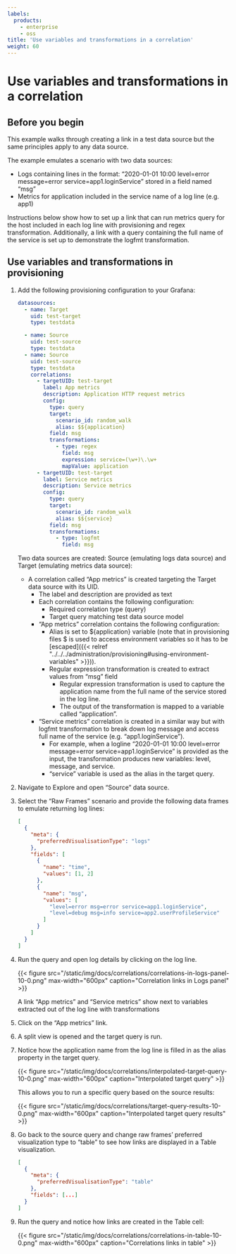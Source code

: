 ```yaml
---
labels:
  products:
    - enterprise
    - oss
title: 'Use variables and transformations in a correlation'
weight: 60
---
```


# Use variables and transformations in a correlation

## Before you begin

This example walks through creating a link in a test data source but the same principles apply to any data source.

The example emulates a scenario with two data sources:

- Logs containing lines in the format: “2020-01-01 10:00 level=error message=error service=app1.loginService” stored in a field named “msg”
- Metrics for application included in the service name of a log line (e.g. app1)

Instructions below show how to set up a link that can run metrics query for the host included in each log line with provisioning and regex transformation. Additionally, a link with a query containing the full name of the service is set up to demonstrate the logfmt transformation.

## Use variables and transformations in provisioning

1. Add the following provisioning configuration to your Grafana:

   ```yaml
   datasources:
     - name: Target
       uid: test-target
       type: testdata

     - name: Source
       uid: test-source
       type: testdata
     - name: Source
       uid: test-source
       type: testdata
       correlations:
         - targetUID: test-target
           label: App metrics
           description: Application HTTP request metrics
           config:
             type: query
             target:
               scenario_id: random_walk
               alias: $${application}
             field: msg
             transformations:
               - type: regex
                 field: msg
                 expression: service=(\w+)\.\w+
                 mapValue: application
         - targetUID: test-target
           label: Service metrics
           description: Service metrics
           config:
             type: query
             target:
               scenario_id: random_walk
               alias: $${service}
             field: msg
             transformations:
               - type: logfmt
                 field: msg
   ```

   Two data sources are created: Source (emulating logs data source) and Target (emulating metrics data source):

   - A correlation called “App metrics” is created targeting the Target data source with its UID.
     - The label and description are provided as text
     - Each correlation contains the following configuration:
       - Required correlation type (query)
       - Target query matching test data source model
     - “App metrics” correlation contains the following configuration:
       - Alias is set to ${application} variable (note that in provisioning files $ is used to access environment variables so it has to be [escaped]({{< relref "../../../administration/provisioning#using-environment-variables" >}})).
       - Regular expression transformation is created to extract values from “msg” field
         - Regular expression transformation is used to capture the application name from the full name of the service stored in the log line.
         - The output of the transformation is mapped to a variable called “application”.
     - “Service metrics” correlation is created in a similar way but with logfmt transformation to break down log message and access full name of the service (e.g. “app1.loginService”).
       - For example, when a logline “2020-01-01 10:00 level=error message=error service=app1.loginService” is provided as the input, the transformation produces new variables: level, message, and service.
       - “service” variable is used as the alias in the target query.

1. Navigate to Explore and open “Source” data source.
1. Select the “Raw Frames” scenario and provide the following data frames to emulate returning log lines:
   ```json
   [
     {
       "meta": {
         "preferredVisualisationType": "logs"
       },
       "fields": [
         {
           "name": "time",
           "values": [1, 2]
         },
         {
           "name": "msg",
           "values": [
             "level=error msg=error service=app1.loginService",
             "level=debug msg=info service=app2.userProfileService"
           ]
         }
       ]
     }
   ]
   ```
1. Run the query and open log details by clicking on the log line.

   {{< figure src="/static/img/docs/correlations/correlations-in-logs-panel-10-0.png" max-width="600px" caption="Correlation links in Logs panel" >}}

   A link “App metrics” and “Service metrics” show next to variables extracted out of the log line with transformations

1. Click on the “App metrics” link.
1. A split view is opened and the target query is run.
1. Notice how the application name from the log line is filled in as the alias property in the target query.

   {{< figure src="/static/img/docs/correlations/interpolated-target-query-10-0.png" max-width="600px" caption="Interpolated target query" >}}

   This allows you to run a specific query based on the source results:

   {{< figure src="/static/img/docs/correlations/target-query-results-10-0.png" max-width="600px" caption="Interpolated target query results" >}}

1. Go back to the source query and change raw frames’ preferred visualization type to “table” to see how links are displayed in a Table visualization.

   ```json
   [
     {
       "meta": {
         "preferredVisualisationType": "table"
       },
       "fields": [...]
     }
   ]
   ```

1. Run the query and notice how links are created in the Table cell:

   {{< figure src="/static/img/docs/correlations/correlations-in-table-10-0.png" max-width="600px" caption="Correlations links in table" >}}
